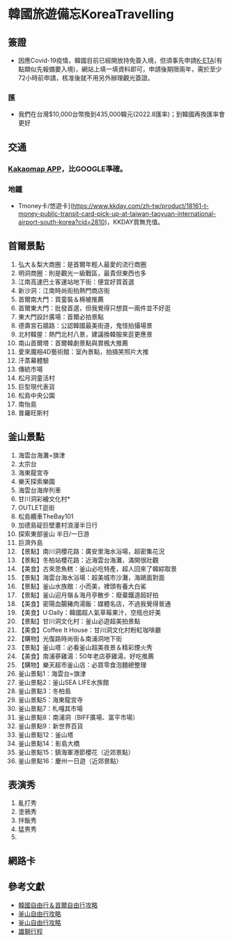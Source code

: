 # 韓國旅遊備忘KoreaTravelling
## 簽證
* 因應Covid-19疫情，韓國目前已經開放持免簽入境，但須事先申請[K-ETA](https://www.k-eta.go.kr/portal/apply/index.do)(有點類似先報備要入境)，網站上填一填資料即可，申請後期限兩年，需於至少72小時前申請，核准後就不用另外辦理觀光簽證。
### 匯
* 我們在台灣$10,000台幣換到435,000韓元(2022.8匯率)；到韓國再換匯率會更好
## 交通
### [Kakaomap APP](https://apps.apple.com/tw/app/kakaomap-korea-no-1-map/id304608425)，比GOOGLE準確。
### 地鐵
* Tmoney卡/悠遊卡](https://www.kkday.com/zh-tw/product/18161-t-money-public-transit-card-pick-up-at-taiwan-taoyuan-international-airport-south-korea?cid=2810)，KKDAY買無充值。
## 首爾景點
1. 弘大＆梨大商圈：是首爾年輕人最愛的流行商圈
2. 明洞商圈：則是觀光一級戰區，最貴但東西也多
3. 江南高速巴士客運站地下街：便宜好買首選
4. 新沙洞：江南時尚街拍熱門商店街
5. 首爾南大門：買童裝＆棉被推薦
6. 首爾東大門：批發首選，但我覺得只想買一兩件並不好逛
7. 東大門設計廣場：首爾必拍景點
8. 德壽宮石牆路：公認韓國最美街道，鬼怪拍攝場景
9. 北村韓屋：熱門北村八景，建議換韓服來逛更應景
10. 南山首爾塔：首爾韓劇景點與賞楓大推薦
11. 愛來魔相4D藝術館：室內景點，拍搞笑照片大推
12. 汗蒸幕體驗
13. 傳統市場
14. 松月洞童活村
15. 巨型現代表貨
16. 松島中央公園
17. 南怡島
18. 普羅旺斯村


## 釜山景點
1. 海雲台海灘=旗津
2. 太宗台
3. 海東龍宮寺
4. 樂天探索樂園 
5. 海雲台海岸列車 
6. 甘川洞彩繪文化村*
7. OUTLET逛街
8. 松島纜車TheBay101
9. 加德島碇巨壁畫村浪漫半日行
10. 探索東部釜山 半日/一日游
11. 巨濟外島
12. 【景點】南川洞櫻花路：廣安里海水浴場，超密集花況 
13. 【景點】冬柏站櫻花路：近海雲台海灘，滿開很壯觀 
14. 【美食】古來思魚糕：釜山必吃特產，超人回來了韓綜取景 
15. 【景點】海雲台海水浴場：超美城市沙灘，海鷗面對面 
16. 【景點】釜山水族館：小而美，裡頭有養大白鯊 
17. 【景點】釜山迎月嶺＆海月亭散步：廢棄鐵道超好拍
18. 【美食】密陽血腸豬肉湯飯：媒體名店，不過我覺得普通
19. 【美食】U:Dally：韓國超人氣草莓果汁，空瓶也好美
20. 【景點】甘川洞文化村：釜山必遊超美拍景點
21. 【美食】Coffee It House：甘川洞文化村粉紅咖啡廳 
22. 【購物】光復路時尚街＆南浦洞地下街 
23. 【景點】釜山塔：必看釜山超美夜景＆精彩煙火秀 
24. 【美食】南浦蔘雞湯：50年老店蔘雞湯，好吃推薦
25. 【購物】樂天超市釜山店：必買零食泡麵總整理
26. 釜山景點1：海雲台=旗津
27. 釜山景點2：釜山SEA LIFE水族館
28. 釜山景點3：冬柏島
29. 釜山景點5：海東龍宮寺
30. 釜山景點7：札嘎其市場
31. 釜山景點8：南浦洞（BIFF廣場、富平市場）
32. 釜山景點9：新世界百貨
33. 釜山景點12：釜山塔
34. 釜山景點14：影島大橋
35. 釜山景點15：鎮海軍港節櫻花（近郊景點）
36. 釜山景點16：慶州一日遊（近郊景點）

## 表演秀
1. 亂打秀
2. 塗鴉秀
30. 拌飯秀 
31. 猛男秀
32. 
## 網路卡
## 參考文獻
* [韓國自由行＆首爾自由行攻略](https://mimihan.tw/seoul-travel/)
* [釜山自由行攻略](https://mimihan.tw/busan-travel/)
* [釜山自由行攻略](https://bobby.tw/blog/post/232116613-【釜山景點地圖】韓國釜山自由行必去景點！)
* [雄獅行程](https://travel.liontravel.com/detail?NormGroupID=3d06d49d-db1b-4ad9-9d5a-c893d614bfdc&GroupID=23JK425ITD-ZP)
